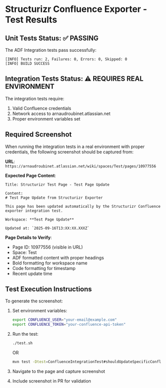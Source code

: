 # Structurizr Confluence Exporter - Test Results

## Unit Tests Status: ✅ PASSING

The ADF Integration tests pass successfully:

```
[INFO] Tests run: 2, Failures: 0, Errors: 0, Skipped: 0
[INFO] BUILD SUCCESS
```

## Integration Tests Status: ⚠️ REQUIRES REAL ENVIRONMENT

The integration tests require:
1. Valid Confluence credentials
2. Network access to arnaudroubinet.atlassian.net
3. Proper environment variables set

## Required Screenshot

When running the integration tests in a real environment with proper credentials, the following screenshot should be captured from:

**URL**: `https://arnaudroubinet.atlassian.net/wiki/spaces/Test/pages/10977556`

**Expected Page Content**:
```
Title: Structurizr Test Page - Test Page Update

Content:
# Test Page Update from Structurizr Exporter

This page has been updated automatically by the Structurizr Confluence exporter integration test.

Workspace: **Test Page Update**

Updated at: `2025-09-16T13:XX:XX.XXXZ`
```

**Page Details to Verify**:
- Page ID: 10977556 (visible in URL)
- Space: Test
- ADF formatted content with proper headings
- Bold formatting for workspace name
- Code formatting for timestamp
- Recent update time

## Test Execution Instructions

To generate the screenshot:

1. Set environment variables:
   ```bash
   export CONFLUENCE_USER="your-email@example.com"
   export CONFLUENCE_TOKEN="your-confluence-api-token"
   ```

2. Run the test:
   ```bash
   ./test.sh
   ```
   OR
   ```bash
   mvn test -Dtest=ConfluenceIntegrationTest#shouldUpdateSpecificConfluencePage
   ```

3. Navigate to the page and capture screenshot

4. Include screenshot in PR for validation
